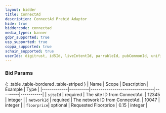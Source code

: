 ```yaml
---
layout: bidder
title: ConnectAd
description: ConnectAd Prebid Adaptor
hide: true
biddercode: connectad
media_types: banner
gdpr_supported: true
usp_supported: true
coppa_supported: true
schain_supported: true
userIds: digitrust, id5Id, liveIntentId, parrableId, pubCommonId, unifiedId
---
```



### Bid Params

{: .table .table-bordered .table-striped }
| Name        | Scope    | Description                    | Example | Type      |
|-------------|----------|--------------------------------|---------|-----------|
| `siteId`    | required | The site ID from ConnectAd.    | 12345   | integer   |
| `networkId` | required | The network ID from ConnectAd. | 10047   | integer   |
| `floorprice`| optional | Requested Floorprice           | 0.15    | integer   |
